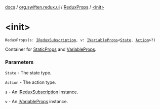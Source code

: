 [docs](../../index.md) / [org.swiften.redux.ui](../index.md) / [ReduxProps](index.md) / [&lt;init&gt;](./-init-.md)

# &lt;init&gt;

`ReduxProps(s: `[`IReduxSubscription`](../../org.swiften.redux.core/-i-redux-subscription/index.md)`, v: `[`IVariableProps`](../-i-variable-props/index.md)`<`[`State`](index.md#State)`, `[`Action`](index.md#Action)`>?)`

Container for [StaticProps](../-static-props/index.md) and [VariableProps](../-variable-props/index.md).

### Parameters

`State` - The state type.

`Action` - The action type.

`s` - An [IReduxSubscription](../../org.swiften.redux.core/-i-redux-subscription/index.md) instance.

`v` - An [IVariableProps](../-i-variable-props/index.md) instance.